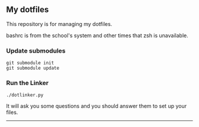 ## My dotfiles

This repository is for managing my dotfiles.

bashrc is from the school's system and other times that zsh is unavailable.

### Update submodules

    git submodule init
    git submodule update

### Run the Linker

    ./dotlinker.py

It will ask you some questions and you should answer them to set up your files.

***
